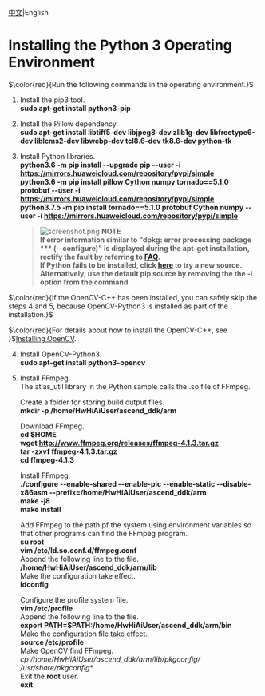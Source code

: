 [中文](README_200DK.md)|English

# Installing the Python 3 Operating Environment
$\color{red}{Run the following commands in the operating environment.}$

1. Install the pip3 tool.  
    **sudo apt-get install python3-pip**      
2. Install the Pillow dependency.    
    **sudo apt-get install libtiff5-dev libjpeg8-dev zlib1g-dev libfreetype6-dev liblcms2-dev libwebp-dev tcl8.6-dev tk8.6-dev python-tk**

3. Install Python libraries.  
    **python3.6 -m pip install --upgrade pip --user -i https://mirrors.huaweicloud.com/repository/pypi/simple**  
    **python3.6 -m pip install pillow Cython numpy tornado==5.1.0 protobuf --user -i https://mirrors.huaweicloud.com/repository/pypi/simple**    
    **python3.7.5 -m pip install tornado==5.1.0 protobuf Cython numpy --user -i https://mirrors.huaweicloud.com/repository/pypi/simple** 
    >![](https://images.gitee.com/uploads/images/2020/1130/162342_1d7d35d7_7401379.png "screenshot.png") **NOTE**  
    >**If error information similar to "dpkg: error processing package *** (--configure)" is displayed during the apt-get installation, rectify the fault by referring to [FAQ](https://bbs.huaweicloud.com/forum/thread-74123-1-1.html).**  
    >**If Python fails to be installed, click [here](https://bbs.huaweicloud.com/forum/thread-97632-1-1.html) to try a new source. Alternatively, use the default pip source by removing the the -i option from the command.**

$\color{red}{If the OpenCV-C++ has been installed, you can safely skip the steps 4 and 5, because OpenCV-Python3 is installed as part of the installation.}$

$\color{red}{For details about how to install the OpenCV-C++, see }$[Installing OpenCV](../../../cplusplus/environment/opencv_install/README_200DK_EN.md). 


4. Install OpenCV-Python3.  
    **sudo apt-get install python3-opencv**

5. Install FFmpeg.  
    The atlas_util library in the Python sample calls the .so file of FFmpeg. 

    Create a folder for storing build output files.  
    **mkdir -p /home/HwHiAiUser/ascend_ddk/arm**

    Download FFmpeg.  
    **cd $HOME**  
    **wget http://www.ffmpeg.org/releases/ffmpeg-4.1.3.tar.gz**  
    **tar -zxvf ffmpeg-4.1.3.tar.gz**  
    **cd ffmpeg-4.1.3**

    Install FFmpeg.   
    **./configure --enable-shared --enable-pic --enable-static --disable-x86asm --prefix=/home/HwHiAiUser/ascend_ddk/arm**  
    **make -j8**      
    **make install**

    Add FFmpeg to the path pf the system using environment variables so that other programs can find the FFmpeg program.  
    **su root**  
    **vim /etc/ld.so.conf.d/ffmpeg.conf**  
    Append the following line to the file.   
    **/home/HwHiAiUser/ascend_ddk/arm/lib**  
    Make the configuration take effect.    
    **ldconfig**  

    Configure the profile system file.    
    **vim /etc/profile**    
    Append the following line to the file.  
    **export PATH=$PATH:/home/HwHiAiUser/ascend_ddk/arm/bin**    
    Make the configuration file take effect.    
    **source /etc/profile**    
    Make OpenCV find FFmpeg.   
    **cp /home/HwHiAiUser/ascend_ddk/arm/lib/pkgconfig/* /usr/share/pkgconfig**    
    Exit the **root** user.   
    **exit**
